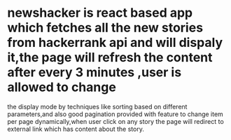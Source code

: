 # newshacker is react based app which fetches all the new stories from hackerrank api and will dispaly it,the page will refresh the content after every 3 minutes ,user is allowed to change
the display mode by techniques like sorting based on different parameters,and also good pagination provided with feature to change item per page dynamically,when user click on any story the
page will redirect to external link which has content about the story.
